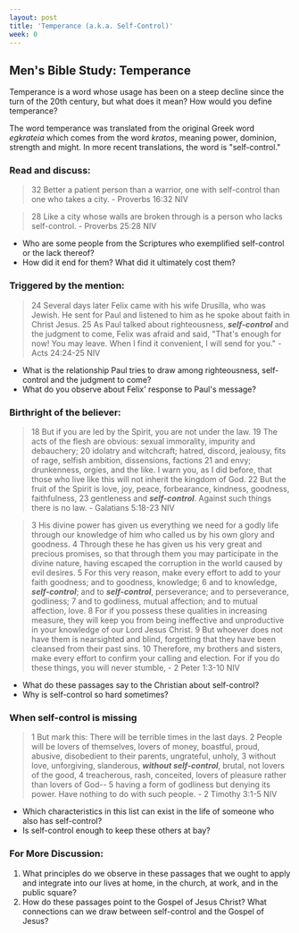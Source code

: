 ```yaml
---
layout: post
title: 'Temperance (a.k.a. Self-Control)'
week: 0
---
```

## Men's Bible Study: Temperance

Temperance is a word whose usage has been on a steep decline since the turn of the 
20th century, but what does it mean? How would you define temperance?

The word temperance was translated from the original Greek word *egkrateia* which comes from the word *kratos*, meaning
power, dominion, strength and might. In more recent translations, the word is "self-control."

### Read and discuss:
> 32 Better a patient person than a warrior, one with self-control than one who takes a city. - Proverbs 16:32 NIV
 
> 28 Like a city whose walls are broken through is a person who lacks self-control. - Proverbs 25:28 NIV

* Who are some people from the Scriptures who exemplified self-control or the lack thereof?
* How did it end for them? What did it ultimately cost them?

### Triggered by the mention:

> 24 Several days later Felix came with his wife Drusilla, who was Jewish. He sent for Paul and listened to him as he spoke about faith in Christ Jesus. 25 As Paul talked about righteousness, ***self-control*** and the judgment to come, Felix was afraid and said, "That's enough for now! You may leave. When I find it convenient, I will send for you." - Acts 24:24-25 NIV

* What is the relationship Paul tries to draw among righteousness, self-control and the judgment to come?
* What do you observe about Felix' response to Paul's message?

### Birthright of the believer:
> 18 But if you are led by the Spirit, you are not under the law. 19 The acts of the flesh are obvious: sexual immorality, impurity and debauchery; 20 idolatry and witchcraft; hatred, discord, jealousy, fits of rage, selfish ambition, dissensions, factions 21 and envy; drunkenness, orgies, and the like. I warn you, as I did before, that those who live like this will not inherit the kingdom of God. 22 But the fruit of the Spirit is love, joy, peace, forbearance, kindness, goodness, faithfulness, 23 gentleness and ***self-control***. Against such things there is no law. - Galatians 5:18-23 NIV

>3 His divine power has given us everything we need for a godly life through our knowledge of him who called us by his own glory and goodness. 4 Through these he has given us his very great and precious promises, so that through them you may participate in the divine nature, having escaped the corruption in the world caused by evil desires. 5 For this very reason, make every effort to add to your faith goodness; and to goodness, knowledge; 6 and to knowledge, ***self-control***; and to ***self-control***, perseverance; and to perseverance, godliness; 7 and to godliness, mutual affection; and to mutual affection, love. 8 For if you possess these qualities in increasing measure, they will keep you from being ineffective and unproductive in your knowledge of our Lord Jesus Christ. 9 But whoever does not have them is nearsighted and blind, forgetting that they have been cleansed from their past sins. 10 Therefore, my brothers and sisters, make every effort to confirm your calling and election. For if you do these things, you will never stumble, - 2 Peter 1:3-10 NIV

* What do these passages say to the Christian about self-control?
* Why is self-control so hard sometimes?

### When self-control is missing
> 1 But mark this: There will be terrible times in the last days. 2 People will be lovers of themselves, lovers of money, boastful, proud, abusive, disobedient to their parents, ungrateful, unholy, 3 without love, unforgiving, slanderous, ***without self-control***, brutal, not lovers of the good, 4 treacherous, rash, conceited, lovers of pleasure rather than lovers of God-- 5 having a form of godliness but denying its power. Have nothing to do with such people. - 2 Timothy 3:1-5 NIV

* Which characteristics in this list can exist in the life of someone who also has self-control?
* Is self-control enough to keep these others at bay?

### For More Discussion:
1. What principles do we observe in these passages that we ought to apply and integrate into our lives at home, in the
   church, at work, and in the public square?
2. How do these passages point to the Gospel of Jesus Christ? 
What connections can we draw between self-control and the Gospel of Jesus?